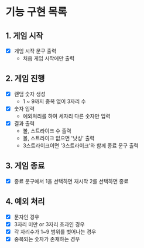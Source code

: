 # 기능 구현 목록

## 1. 게임 시작

- [x] 게임 시작 문구 출력
  - 처음 게임 시작에만 출력

## 2. 게임 진행

- [x] 랜덤 숫자 생성
  - 1 ~ 9까지 중복 없이 3자리 수
- [x] 숫자 입력
  - 예외처리를 하여 세자리 다른 숫자만 입력
- [x] 결과 출력
  - 볼, 스트라이크 수 출력
  - 볼, 스트라이크 없으면 '낫싱' 출력
  - 3스트라이크이면 '3스트라이크'와 함께 종료 문구 출력

## 3. 게임 종료

- [x] 종료 문구에서 1을 선택하면 재시작 2를 선택하면 종료

## 4. 예외 처리

- [x] 문자인 경우
- [x] 3자리 미만 or 3자리 초과인 경우
- [x] 각 자리수가 1~9 범위를 벗어나는 경우
- [x] 중복되는 숫자가 존재하는 경우
